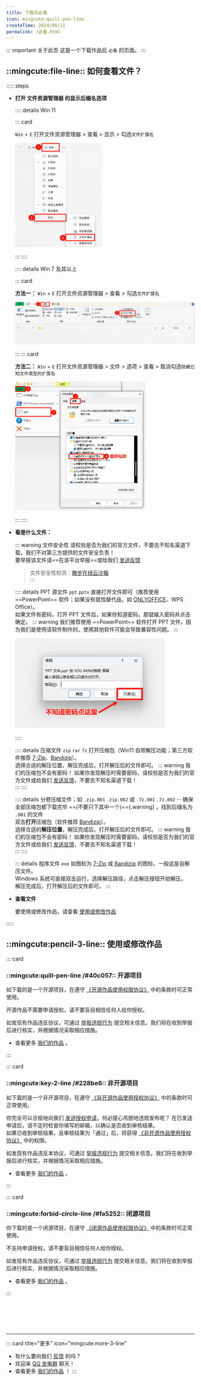```yaml
---
title: 下载后必看
icon: mingcute:quill-pen-line
createTime: 2024/08/11
permalink: /必看.html
---
```


::: important 关于此页
这是一个下载作品后 `必看` 的页面。
:::

## ::mingcute:file-line:: 如何查看文件？

::::: steps
- <p style="font-weight: bold;">打开 文件资源管理器 的显示后缀名选项</p>  

  :::: details Win 11

  ::: card

  `Win` + `E` 打开文件资源管理器 > 查看 > 显示 > 勾选`文件扩展名`

  <img src="/rc/tzm-win11.png" alt="显示文件扩展名" style="zoom:50%;" />

  :::
  ::::

  :::: details Win 7 及其以上

  ::: card

  **方法一：** `Win` + `E` 打开文件资源管理器 > 查看 > 勾选`文件扩展名`

  <img src="/rc/tzm-win10.png" alt="显示文件扩展名" style="zoom:50%;" />

  :::
  ::: card

  **方法二：** `Win` + `E` 打开文件资源管理器 > 文件 > 选项 > 查看 > 取消勾选`隐藏已知文件类型的扩展名`
  
  <img src="/rc/tzm-win7.png" alt="显示文件扩展名" style="zoom:50%;" />

  :::
  ::::
  
- <p style="font-weight: bold;">看是什么文件：</p>

  ::: warning 文件安全性
  请校验是否为我们的官方文件，不要去不知名渠道下载，我们不对第三方提供的文件安全负责！  
  要举报该文件请==在该平台举报==或给我们 [发送反馈](/notes/反馈中心/反馈.html)
  > 文件安全性检测：[微步在线云沙箱](https://s.threatbook.com/)  
  :::

  :::: details PPT 源文件 `ppt` `pptx`
  直接打开文件即可（推荐使用 ==PowerPoint== 软件；如果没有就找替代品，如 [ONLYOFFICE](https://www.onlyoffice.com/zh/)、WPS Office）。  
  如果文件有密码，打开 PPT 文件后，如果你知道密码，那就输入密码并点击确定。 
  ::: warning 我们推荐使用 ==PowerPoint== 软件打开 PPT 文件，因为我们是使用该软件制作的，使用其他软件可能会导致兼容性问题。
  :::

  <img src="/rc/ppt-mm.png" alt="不知道密码" style="zoom:80%;" />

  ::::

  :::: details 压缩文件 `zip` `rar` `7z`
  打开压缩包（Win11 自带解压功能；第三方软件推荐 [7-Zip](https://www.7-zip.org/)、[Bandizip](https://www.bandisoft.com/bandizip/)）。  
  选择合适的解压位置，解压完成后，打开解压后的文件即可。
  ::: warning 我们的压缩包不会有密码！
  如果你发现解压时需要密码，请校验是否为我们的官方文件或给我们 [发送反馈](/notes/反馈中心/反馈.html)，不要去不知名渠道下载！  
  :::
  ::::

  :::: details 分卷压缩文件；如 `.zip.001` `.zip.002` 或 `.7z.001` `.7z.002` ···
  确保全部压缩包都下载完毕 ==(不要只下其中一个)=={.warning} ，找到后缀名为 `.001` 的文件  
  双击**打开**压缩包（软件推荐 [Bandizip](https://www.bandisoft.com/bandizip/)）。  
  选择合适的**解压位置**，解压完成后，打开解压后的文件即可。
  ::: warning 我们的压缩包不会有密码！
  如果你发现解压时需要密码，请校验是否为我们的官方文件或给我们 [发送反馈](/notes/反馈中心/反馈.html)，不要去不知名渠道下载！  
  :::
  ::::

  ::: details 程序文件 `exe`
  如图标为 [7-Zip](https://www.7-zip.org/) 或 [Bandizip](https://www.bandisoft.com/bandizip/) 的图标，一般这是自解压文件。  
  Windows 系统可直接双击运行，选择解压路径，点击解压按钮开始解压。  
  解压完成后，打开解压后的文件即可。
  :::

- <p style="font-weight: bold;">查看文件</p>

  要使用或修改作品，请查看 [使用或修改作品](#使用或修改作品)

:::::

## ::mingcute:pencil-3-line:: 使用或修改作品

::: card

### ::mingcute:quill-pen-line /#40c057:: 开源项目

如下载的是一个开源项目，在遵守 [《开源作品使用权限协议》](/notes/协议/开源.html) 中的条款时可正常使用。

开源作品不需要申请授权，请不要盲目相信任何人给你授权。

如发现有作品违反协议，可通过 [举报违规行为](/notes/反馈中心/举报违规行为.html) 提交相关信息。我们将在收到举报后进行核实，并根据情况采取相应措施。

- 查看更多 [我们的作品](/notes/#全部作品属性) 。

:::

::: card

### ::mingcute:key-2-line /#228be6:: 非开源项目

如下载的是一个非开源项目，在遵守 [《非开源作品使用授权协议》](/notes/协议/申请.html) 中的条款时可正常使用。

你完全可以合规地向我们 [发送授权申请](/notes/反馈中心/发送授权申请.html)，何必提心吊胆地违规发布呢？
在已发送申请后，请不定时检查你填写的邮箱，以确认是否收到审核结果。  
如果已收到审核结果，且审核结果为「通过」后，将获得 [《非开源作品使用授权协议》](/notes/协议/申请.html) 中的权限。

如发现有作品违反本协议，可通过 [举报违规行为](/notes/反馈中心/举报违规行为.html) 提交相关信息。我们将在收到举报后进行核实，并根据情况采取相应措施。

- 查看更多 [我们的作品](/notes/#全部作品属性) 。

:::

::: card

### ::mingcute:forbid-circle-line /#fa5252:: 闭源项目

你下载的是一个闭源项目，在遵守 [《闭源作品使用权限协议》](/notes/协议/闭源.html) 中的条款时可正常使用。

不支持申请授权，请不要盲目相信任何人给你授权。

如发现有作品违反协议，可通过 [举报违规行为](/notes/反馈中心/举报违规行为.html) 提交相关信息。我们将在收到举报后进行核实，并根据情况采取相应措施。

- 查看更多 [我们的作品](/notes/#全部作品属性) 。

:::

<p style="margin-top: 100px"></p>

---

::: card title="更多" icon="mingcute:more-3-line"

- 有什么要向我们 [反馈](/notes/反馈中心/) 的吗？
- 欢迎来 [QQ 发电群](/链接.html#qq-群) 聊天！
- 查看更多 [我们的作品](/notes/MC-鼠标指针) ！
:::
